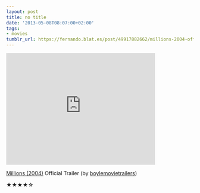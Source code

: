 ```yaml
---
layout: post
title: no title
date: '2013-05-08T08:07:00+02:00'
tags:
- movies
tumblr_url: https://fernando.blat.es/post/49917882662/millions-2004-official-trailer-by
---
```

<iframe width="400" height="300" id="youtube_iframe" src="https://www.youtube.com/embed/73zYjrpUd04?feature=oembed&amp;enablejsapi=1&amp;origin=https://safe.txmblr.com&amp;wmode=opaque" frameborder="0" allow="accelerometer; autoplay; encrypted-media; gyroscope; picture-in-picture" allowfullscreen></iframe>  

[Millions (2004)](http://www.imdb.com/title/tt0366777/) Official Trailer (by [boylemovietrailers](http://www.youtube.com/watch?v=73zYjrpUd04))

★★★★☆
